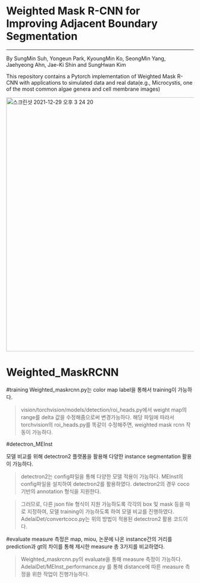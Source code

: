 # Weighted Mask R-CNN for Improving Adjacent Boundary Segmentation
------------
By SungMin Suh, Yongeun Park, KyoungMin Ko, SeongMin Yang, Jaehyeong Ahn, Jae-Ki Shin and SungHwan Kim

This repository contains a Pytorch implementation of Weighted Mask R-CNN with applications to simulated data and real data(e.g., Microcystis, one of the most common algae genera and cell membrane images)

<img width="682" alt="스크린샷 2021-12-29 오후 3 24 20" src="https://user-images.githubusercontent.com/35245580/147633418-6bb18aed-c525-4012-aed2-83e533251bcd.png">









# Weighted_MaskRCNN

#training
Weighted_maskrcnn.py는 color map label을 통해서 training이 가능하다.

>vision/torchvision/models/detection/roi_heads.py에서 weight map의 range를 delta 값을 수정해줌으로써 변경가능하다.
>해당 파일에 따라서 torchvision의 roi_heads.py를 똑같이 수정해주면, weighted mask rcnn 작동이 가능하다.

#detectron_MEInst

모델 비교를 위해 detectron2 플랫폼을 활용해 다양한 instance segmentation 활용이 가능하다.

>detectron2는 config파일을 통해 다양한 모델 적용이 가능하다.
>MEInst의 config파일을 설치하여 detectron2를 활용하였다.
>detectron2의 경우 coco 기반의 annotation 형식을 지원한다.

>그러므로, 다른 json file 형식이 지원 가능하도록 각각의 box 및 mask 등을 따로 지정하여, 모델 training이 가능하도록 하여 모델 비교를 진행하였다.
>AdelaiDet/convertcoco.py는 위의 방법이 적용된 detectron2 활용 코드이다.

#evaluate
measure 측정은 map, miou, 논문에 나온 instance간의 거리를 prediction과 gt의 차이를 통해 제시한 measure 총 3가지를 비교하였다.

>Weighted_maskrcnn.py의 evaluate을 통해 measure 측정이 가능하다.
>AdelaiDet/MEInst_performance.py 를 통해 distance에 따른 measure 측정을 위한 작업이 진행가능하다.
